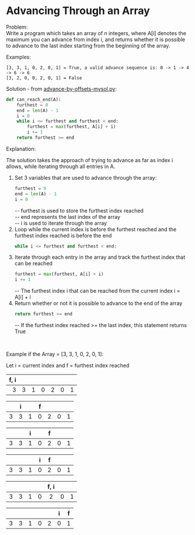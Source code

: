 # Advancing Through an Array     
  
Problem:  
Write a program which takes an array of n integers, where A[i] denotes the maximum you can advance from index i, and returns whether it is possible to advance to the last index starting from the beginning of the array.    
    
Examples:  
```  
[3, 3, 1, 0, 2, 0, 1] = True, a valid advance sequence is: 0 -> 1 -> 4 -> 6 -> 6
[3, 2, 0, 0, 2, 0, 1] = False
```  
    
Solution - from [advance-by-offsets-mysol.py](advance-by-offsets-mysol.py):  
```python
def can_reach_end(A):
    furthest = 0
    end = len(A) - 1
    i = 0
    while i <= furthest and furthest < end:
        furthest = max(furthest, A[i] + i)
        i += 1
    return furthest >= end
```    
  
Explanation:  
  
The solution takes the approach of trying to advance as far as index i allows, while iterating through all entries in A.   
  
1. Set 3 variables that are used to advance through the array:  
    ```python
    furthest = 0
    end = len(A) - 1
    i = 0
    ```  
    -- furthest is used to store the furthest index reached  
    -- end represents the last index of the array  
    -- i is used to iterate through the array  
2. Loop while the current index is before the furthest reached and the furthest index reached is before the end  
    ```python
    while i <= furthest and furthest < end:
    ```  
3. Iterate through each entry in the array and track the furthest index that can be reached  
    ```python
    furthest = max(furthest, A[i] + i)
    i += 1
    ```  
    -- The furthest index i that can be reached from the current index i = A[i] + i  
4. Return whether or not it is possible to advance to the end of the array  
    ```python
    return furthest >= end
    ```  
    -- If the furthest index reached >= the last index, this statement returns True    
  
</br>  
  
Example if the Array = [3, 3, 1, 0, 2, 0, 1]:    
   
Let i = current index and f = furthest index reached  
  
|f, i|   |   |   |   |   |   |
|---:|---|---|---|---|---|---|
|  3 | 3 | 1 | 0 | 2 | 0 | 1 |  

|   | i |   | f |   |   |   |
|---|---|---|---|---|---|---|
| 3 | 3 | 1 | 0 | 2 | 0 | 1 |  

|   |   | i |   | f |   |   |
|---|---|---|---|---|---|---|
| 3 | 3 | 1 | 0 | 2 | 0 | 1 |  

|   |   |   | i | f |   |   |
|---|---|---|---|---|---|---|
| 3 | 3 | 1 | 0 | 2 | 0 | 1 |  

|   |   |   |   |f, i |   |   |
|---|---|---|---|:---:|---|---|
| 3 | 3 | 1 | 0 |  2  | 0 | 1 |  

|   |   |   |   |   | i | f |
|---|---|---|---|---|---|---|
| 3 | 3 | 1 | 0 | 2 | 0 | 1 |  